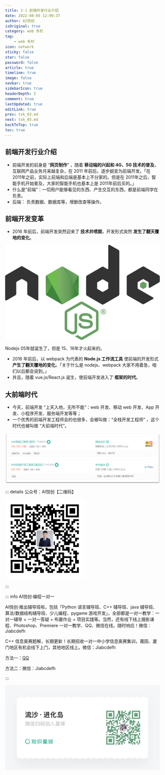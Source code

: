 ```yaml
---
title: 2-1 前端开发行业介绍  
date: 2022-08-05 12:09:37
author: AI悦创
isOriginal: true
category: web 专栏
tag:
    - web 专栏
icon: network
sticky: false
star: false
password: false
article: true
timeline: true
image: false
navbar: true
sidebarIcon: true
headerDepth: 5
comment: true
lastUpdated: true
editLink: true
prev: txk_03.md
next: txk_05.md
backToTop: true
toc: true
---
```


## 前端开发行业介绍 

- 前端开发的前身是 “**网页制作**” ，随着 **移动端的兴起和 4G、5G 技术的普及**，互联网产品业务月来越复杂，在 2011 年前后，逐步蜕变为前端开发。「在 2011年之前，实际上前端和后端是基本上不分家的。但是在 2011年之后，智能手机开始普及，大家的智能手机也基本上是 2011年前后买的。」
- 什么是“前端”：一切用户能够看见的东西、产生交互的东西，都是前端同学在负责。
- 后端： 负责数据、数据库等，增删改查等操作。

## 前端开发变革

- 2016 年前后，前端开发突然迎来了 **技术井喷期**，开发形式突然 **发生了翻天覆地的变化**。

<img src="./txk_04.assets/1200px-Node.js_logo.svg.png" alt="Node.js - Wikipedia" style="zoom:50%;" />



Nodejs 05年就诞生了，但是 15、16年才火起来的。

- 2016 年前后，以 webpack 为代表的 **Node.js 工作流工具** 使前端的开发形式 **产生了翻天覆地的变化**。「关于什么是 nodejs、webpack 大家不用着急，咱们以后都会说到。」
- 并且，随着 vue.js/React.js 诞生，使前端开发进入了 **框架的时代**。

## 大前端时代

- 今天，前端开发 ”上天入地，无所不能“：web 开发、移动 web 开发、App 开发、小程序开发、服务端开发等等；
- 一个优秀的前端开发工程师会的也很多，会被叫做：“全栈开发工程师” ，这个时代也被叫做 “大前端时代”。

![image-20220821234317891](./txk_04.assets/image-20220821234317891.png)

::: details 公众号：AI悦创【二维码】

![](/gzh.jpg)

:::

::: info AI悦创·编程一对一

AI悦创·推出辅导班啦，包括「Python 语言辅导班、C++ 辅导班、java 辅导班、算法/数据结构辅导班、少儿编程、pygame 游戏开发」，全部都是一对一教学：一对一辅导 + 一对一答疑 + 布置作业 + 项目实践等。当然，还有线下线上摄影课程、Photoshop、Premiere 一对一教学、QQ、微信在线，随时响应！微信：Jiabcdefh

C++ 信息奥赛题解，长期更新！长期招收一对一中小学信息奥赛集训，莆田、厦门地区有机会线下上门，其他地区线上。微信：Jiabcdefh

方法一：[QQ](http://wpa.qq.com/msgrd?v=3&uin=1432803776&site=qq&menu=yes)

方法二：微信：Jiabcdefh

:::

![](/zsxq.jpg)









